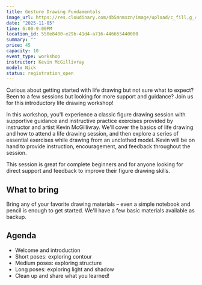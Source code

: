 ```yaml
---
title: Gesture Drawing Fundamentals
image_url: https://res.cloudinary.com/db5mnmxzn/image/upload/c_fill,g_center,h_750,w_750/v1757862307/ADC_Portrait_20250423_029_aukrnx.jpg
date: "2025-11-05"
time: 6:00-9:00PM
location_id: 550e8400-e29b-41d4-a716-446655440000
summary: ""
price: 45
capacity: 10
event_type: workshop
instructor: Kevin McGillivray
model: Nick
status: registration_open
---
```


Curious about getting started with life drawing but not sure what to expect? Been to a few sessions but looking for more support and guidance? Join us for this introductory life drawing workshop!

In this workshop, you'll experience a classic figure drawing session with supportive guidance and instructive practice exercises provided by instructor and artist Kevin McGillivray. We'll cover the basics of life drawing and how to attend a life drawing session, and then explore a series of essential exercises while drawing from an unclothed model. Kevin will be on hand to provide instruction, encouragement, and feedback throughout the session.

This session is great for complete beginners and for anyone looking for direct support and feedback to improve their figure drawing skills.

## What to bring

Bring any of your favorite drawing materials – even a simple notebook and pencil is enough to get started. We'll have a few basic materials available as backup.

## Agenda

- Welcome and introduction
- Short poses: exploring contour
- Medium poses: exploring structure
- Long poses: exploring light and shadow
- Clean up and share what you learned!
